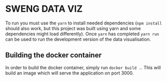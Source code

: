 # SWENG DATA VIZ

To run you must use the `yarn` to install needed dependencies (`npm install` should also work, but this project was built using yarn and some dependencies might load differently). Once `yarn` has completed `yarn run` can be used to run the development version of the data visualisation.

## Building the docker container
In order to build the docker container, simply run `docker build .`. This will build an image which will serve the application on port 3000.